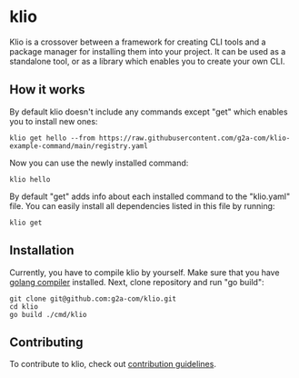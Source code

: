 # klio

Klio is a crossover between a framework for creating CLI tools and a package manager for installing
them into your project. It can be used as a standalone tool, or as a library which enables you to
create your own CLI.

## How it works

By default klio doesn't include any commands except "get" which enables you to install new ones:

```
klio get hello --from https://raw.githubusercontent.com/g2a-com/klio-example-command/main/registry.yaml
```

Now you can use the newly installed command:

```
klio hello
```

By default "get" adds info about each installed command to the "klio.yaml" file. You can easily
install all dependencies listed in this file by running:

```
klio get
```

## Installation

Currently, you have to compile klio by yourself. Make sure that you have
[golang compiler](https://golang.org/dl/) installed. Next, clone repository and run "go build":

```
git clone git@github.com:g2a-com/klio.git
cd klio
go build ./cmd/klio
```

## Contributing

To contribute to klio, check out [contribution guidelines](./CONTRIBUTING.md).
